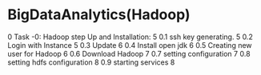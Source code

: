 # BigDataAnalytics(Hadoop)
0	Task -0: Hadoop step Up and Installation:	5
  0.1	ssh key generating.	5
  0.2	Login with Instance	5
  0.3	Update	6
  0.4	Install open jdk	6
  0.5	Creating new user for Hadoop	6
  0.6	Download Hadoop	7
  0.7	setting configuration	7
  0.8	setting hdfs configuration	8
  0.9	starting services	8

